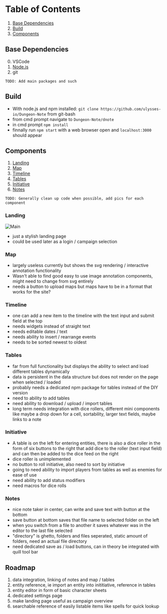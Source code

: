 # Table of Contents

1. [Base Dependencies](#base-dependencies)
2. [Build](#build)
3. [Components](#components)


## Base Dependencies 
  0. VSCode
  1. [Node.js](https://nodejs.org/en/)
  2. git

`TODO: Add main packages and such`

## Build
  - With node.js and npm installed: `git clone https://github.com/ulysses-io/Dungeon-Note` from git-bash
  - from cmd prompt navigate to `Dungeon-Note/dnote`
  - in cmd prompt `npm install`
  - finnally run `npm start` with a web browser open and `localhost:3000` should appear
  
## Components
1. [Landing](#landing)
2. [Map](#map)
3. [Timeline](#timeline)
4. [Tables](#tables)
5. [Initiative](#initiative)
6. [Notes](#notes)

`TODO: Generally clean up code when possible, add pics for each component`

### Landing
![Main](https://github.com/ulysses-io/Dungeon-Note/blob/master/doc/pics/home.PNG)
- just a stylish landing page
- could be used later as a login / campaign selection

### Map 
- largely useless currently but shows the svg rendering / interactive annotation functionality
- Wasn't able to find good easy to use image annotation components, might need to change from svg entirely
- needs a button to upload maps but maps have to be in a format that works for the site?

### Timeline
- one can add a new item to the timeline with the text input and submit field at the top
- needs widgets instead of straight text
- needs editable dates / text
- needs ability to insert / rearrange events
- needs to be sorted newest to oldest

### Tables
- far from full functionality but displays the ability to select and load different tables dynamically
- data is persistent in the data structure but does not render on the page when selected / loaded
- probably needs a dedicated npm package for tables instead of the DIY version
- need to ability to add tables
- need ability to download / upload / import tables
- long term needs integration with dice rollers, different mini components like maybe a drop down for a cell, sortability, larger text fields, maybe links to a note

### Initiative
- A table is on the left for entering entities, there is also a dice roller in the form of six buttons to the right                         that add dice to the roller (text input field) and can then be added to the dice feed on the right
- dice roller is unimplemented
- no button to roll initiative, also need to sort by initiative
- going to need ability to import players from tables as well as enemies for ease of use
- need ability to add status modifiers 
- need macros for dice rolls

### Notes
- nice note taker in center, can write and save text with button at the bottom
- save button at bottom saves that file name to selected folder on the left 
- when you switch from a file to another it saves whatever was in the editor to the last file selected
- "directory" is ghetto, folders and files seperated, static amount of folders, need an actual file directory
- need dedicated save as / load buttons, can in theory be integrated with quill tool bar
                    
## Roadmap
1. data integration, linking of notes and map / tables
2. entity reference, ie import an entity into inititiative, reference in tables
3. entity editor in form of basic character sheets 
4. dedicated settings page
5. make landing page useful as campaign overview
6. searchable reference of easily listable items like spells for quick lookup
